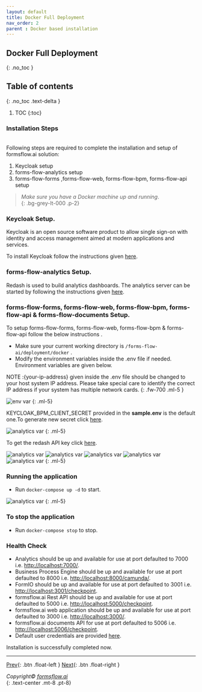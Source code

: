 ```yaml
---
layout: default
title: Docker Full Deployment
nav_order: 2
parent : Docker based installation
---
```


## Docker Full Deployment
{: .no_toc }

## Table of contents
{: .no_toc .text-delta }

1. TOC
{:toc}
### Installation Steps
\
Following steps are required to complete the installation and setup of formsflow.ai solution:  


1. Keycloak setup
2. forms-flow-analytics setup
3. forms-flow-forms ,forms-flow-web, forms-flow-bpm, forms-flow-api setup  


> *Make sure you have a Docker machine up and running*.  
{: .bg-grey-lt-000 .p-2}


###  Keycloak Setup.
  Keycloak is an open source software product to allow single sign-on with identity and access management aimed at modern applications and services.


  To install Keycloak follow the instructions given <a  href="/forms-flow-installation-doc/Pages/Docker_Based/SetUp/KeycloakSetup.html"  target="_blank" > here</a>.
 

###  forms-flow-analytics Setup.  
Redash is used to build analytics dashboards. The analytics server can be started by following the instructions given
 <a href="/forms-flow-installation-doc/Pages/Docker_Based/SetUp/Analytics.html" target="_blank" >here</a>.



###  forms-flow-forms, forms-flow-web, forms-flow-bpm, forms-flow-api & forms-flow-documents Setup. 
 
 To setup forms-flow-forms, forms-flow-web, forms-flow-bpm & forms-flow-api follow the below instructions .  
  - Make sure your current working directory is `/forms-flow-ai/deployment/docker` .  
  - Modify the environment variables inside the .env file if needed. Environment variables are given below.  

NOTE :{your-ip-address} given inside the .env file should be changed to your host system IP address. Please take special care to identify the correct IP address if your system has multiple network cards.
{: .fw-700 .ml-5    } 

 ![env var](../../assets//DockerFull/clientsecret.png)
 {: .ml-5}
 

 KEYCLOAK_BPM_CLIENT_SECRET provided in the **sample.env** is the default one.To generate new secret click 
 <a href="/forms-flow-installation-doc/Pages/Docker_Based/SetUp/Bpm.html#get-the-keycloak-bpm-client-secret" target="_blank" >here</a>.


![analytics var](../../assets//DockerFull/analytics%20var.png)
 {: .ml-5}


To get the redash API key click <a href="/forms-flow-installation-doc/Pages/Docker_Based/SetUp/Analytics.html#get-the-redash-api-key" target="_blank" >here</a>.


![analytics var](../../assets//DockerFull/variables2.png)
![analytics var](../../assets//DockerFull/variables3.png)
![analytics var](../../assets//DockerFull/variables4.png)
![analytics var](../../assets//DockerFull/variables5.png)
![analytics var](../../assets//DockerFull/variables6.png)
{: .ml-5}

### Running the application  
- Run `docker-compose up -d` to start.  

![analytics var](../../assets/DockerFull/dockerrunning.png)
{: .ml-5}

### To stop the application
- Run `docker-compose stop` to stop.

### Health Check
- Analytics should be up and available for use at port defaulted to 7000 i.e. [http://localhost:7000/](http://localhost:7000/).
- Business Process Engine should be up and available for use at port defaulted to 8000 i.e. [http://localhost:8000/camunda/](http://localhost:7000/).
- FormIO should be up and available for use at port defaulted to 3001 i.e. [ http://localhost:3001/checkpoint]( http://localhost:3001/checkpoint).
- formsflow.ai Rest API should be up and available for use at port defaulted to 5000 i.e. [http://localhost:5000/checkpoint](http://localhost:5000/checkpoint).
- formsflow.ai web application should be up and available for use at port defaulted to 3000 i.e. [http://localhost:3000/](http://localhost:3000/).
- formsflow.ai documents API for use at port defaulted to 5006 i.e. [http://localhost:5006/checkpoint](http://localhost:5006/).
- Default user credentials are provided <a href="/forms-flow-installation-doc/Pages/Download_and_install/Download.html#formsflow-ai-user-credentials">here</a>.  

Installation is successfully completed now.

--- 



 [Prev](/forms-flow-installation-doc/Pages/Docker_Based/QuickInstallation.html){: .btn .float-left }
 [Next](/forms-flow-installation-doc/Pages/Docker_Based/IndividualService.html){: .btn .float-right }  

  
  
  *Copyright© [formsflow.ai](https://formsflow.ai/)*   
  {: .text-center .mt-8 .pt-8}
